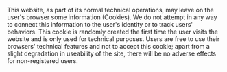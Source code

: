 ---
---
This website, as part of its normal technical operations, may leave on
the user's browser some information (Cookies). We do not attempt in any
way to connect this information to the user's identity or to track
users' behaviors. This cookie is randomly created the first time the
user visits the website and is only used for technical purposes. Users
are free to use their browsers' technical features and not to accept
this cookie; apart from a slight degradation in useability of the site,
there will be no adverse effects for non-registered users.
